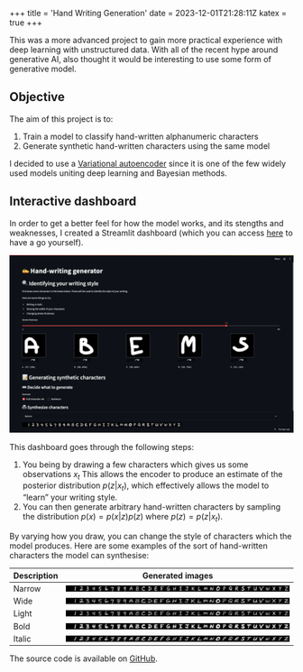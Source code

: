 +++
title = 'Hand Writing Generation'
date = 2023-12-01T21:28:11Z
katex = true
+++

This was a more advanced project to gain more practical experience with deep learning with unstructured data. With all of the recent hype around generative AI, also thought it would be interesting to use some form of generative model.

## Objective  
The aim of this project is to: 

1. Train a model to classify hand-written alphanumeric characters
2. Generate synthetic hand-written characters using the same model

I decided to use a [Variational autoencoder](https://en.wikipedia.org/wiki/Variational_autoencoder) since it is one of the few widely used models uniting deep learning and Bayesian methods.

## Interactive dashboard
In order to get a better feel for how the model works, and its stengths and weaknesses, I created a Streamlit dashboard (which you can access [here](https://hand-writing-generation.streamlit.app/) to have a go yourself).

![Streamlit app](images/streamlit_app.png)

This dashboard goes through the following steps:

1. You being by drawing a few characters which gives us some observations $x_t$ This allows the encoder to produce an estimate of the posterior distribution $p(z|x_{t})$, which effectively allows the model to “learn” your writing style.
2. You can then generate arbitrary hand-written characters by sampling the distribution $p(x) = p(x|z)p(z)$ where $p(z)=p(z|x_{t})$. 

By varying how you draw, you can change the style of characters which the model produces. Here are some examples of the sort of hand-written characters the model can synthesise:

| Description | Generated images                        |
|-------------|-----------------------------------------|
| Narrow      | ![Narrow characters](images/narrow.jpg) |
| Wide        | ![Wide characters](images/wide.jpg)     |
| Light       | ![Thin characters](images/light.jpg)    |
| Bold        | ![Bold characters ]( images/bold.jpg )  |
| Italic      | ![Italic characters](images/italic.jpg) |


The source code is available on [GitHub](https://github.com/alxhslm/hand-writing-generation).